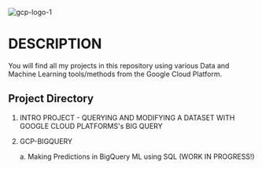 ![gcp-logo-1](https://github.com/deepakm925/Google-CLoud-Platform/blob/main/Querying-and-Modifying-data-with-GCP-BigQuery/resources/GCP-logo%20-%20Copy.jpg)

# DESCRIPTION
You will find all my projects in this repository using various Data and Machine Learning tools/methods from the Google Cloud Platform. 


## Project Directory

1. INTRO PROJECT - QUERYING AND MODIFYING A DATASET WITH GOOGLE CLOUD PLATFORMS's BIG QUERY

2. GCP-BIGQUERY

   a. Making Predictions in BigQuery ML using SQL (WORK IN PROGRESS!)
   


